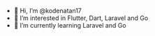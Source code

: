- 👋 Hi, I’m @kodenatan17
- 👀 I’m interested in Flutter, Dart, Laravel and Go
- 🌱 I’m currently learning Laravel and Go


<!---
kodenatan17/kodenatan17 is a ✨ special ✨ repository because its `README.md` (this file) appears on your GitHub profile.
You can click the Preview link to take a look at your changes.
--->
